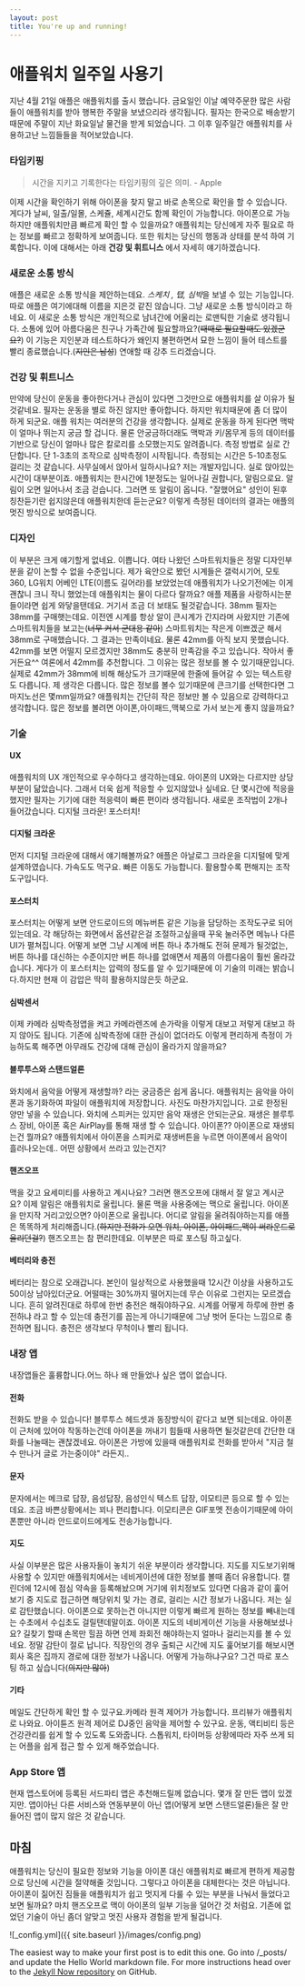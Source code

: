 ```yaml
---
layout: post
title: You're up and running!
---
```


애플워치 일주일 사용기
=====

지난 4월 21일 애플은 애플워치를 출시 했습니다. 금요일인 이날 예약주문한 많은 사람들이 애플워치를 받아 행복한 주말을 보냈으리라 생각됩니다. 필자는 한국으로 배송받기때문에 주말이 지난 화요일날 물건을 받게 되었습니다. 그 이후 일주일간 애플워치를 사용하고난 느낌들들을 적어보았습니다. 


### 타임키핑 ###

> 시간을 지키고 기록한다는 타임키핑의 깊은 의미. - Apple

이제 시간을 확인하기 위해 아이폰을 찾지 말고 바로 손목으로 확인을 할 수 있습니다. 게다가 날씨, 일출/일몰, 스케쥴, 세계시간도 함께 확인이 가능합니다. 아이폰으로 가능하지만 애플워치만큼 빠르게 확인 할 수 있을까요? 애플워치는 당신에게 자주 필요로 하는 정보를 빠르고 정확하게 보여줍니다.
또한 워치는 당신의 행동과 상태를 분석 하여 기록합니다. 이에 대해서는 아래 **건강 및 휘트니스** 에서 자세히 얘기하겠습니다.

### 새로운 소통 방식 ###

애플은 새로운 소통 방식을 제안하는데요. *스케치 , 탭, 심박*을 보낼 수 있는 기능입니다. 따로 애플은 여기에대해 이름을 지은것 같진 않습니다. 그냥 새로운 소통 방식이라고 하네요. 이 새로운 소통 방식은 개인적으로 남녀간에 어울리는 로맨틱한 기술로 생각됩니다. 소통에 있어 아름다움은 친구나 가족간에 필요할까요?(~~때때로 필요할때도 있겠군요?~~) 이 기능은 지인분과 테스트하다가 왜인지 불편하면서 묘한 느낌이 들어 테스트를 빨리 종료했습니다.(~~지인은 남성~~) 연애할 때 강추 드리겠습니다.

### 건강 및 휘트니스 ###

만약에 당신이 운동을 좋아한다거나 관심이 있다면 그것만으로 애플워치를 살 이유가 될 것같네요. 필자는 운동을 별로 하진 않지만 좋아합니다. 하지만 워치때문에 좀 더 많이 하게 되군요. 애플 워치는 여러분의 건강을 생각합니다.
실제로 운동을 하게 된다면 맥박이 얼마나 뛰는지 궁금 할 겁니다. 물론 안궁금하더래도 맥박과 키/몸무게 등의 데이터를 기반으로 당신이 얼마나 많은 칼로리를 소모했는지도 알려줍니다.
측정 방법로 실로 간단합니다. 단 1-3초의 조작으로 심박측정이 시작됩니다. 측정되는 시간은 5-10초정도 걸리는 것 같습니다.
사무실에서 앉아서 일하시나요? 저는 개발자입니다. 실로 앉아있는 시간이 대부분이죠. 애플워치는 한시간에 1분정도는 일어나길 권합니다, 알림으로요. 알림이 오면 일어나서 조금 걷습니다. 그러면 또 알림이 옵니다. "잘했어요" 성인이 된후 칭찬듣기란 쉽지않은데 애플워치한데 듣는군요?
이렇게 측정된 데이터의 결과는 애플의 멋진 방식으로 보여줍니다.

### 디자인 ###

이 부분은 크게 얘기할게 없네요. 이쁩니다. 여타 나왔던 스마트워치들은 정말 디자인부분을 같이 논할 수 없을 수준입니다. 제가 육안으로 봤던 시계들은 갤럭시기어, 모토360, LG워치 어베인 LTE(이름도 길어라)를 보았었는데 애플워치가 나오기전에는 이게 괜찮니 크니 작니 했었는데 애플워치는 물이 다르다 랄까요? 애플 제품을 사랑하시는분들이라면 쉽게 와닿을탠데요. 거기서 조금 더 보태도 될것같습니다.
38mm
필자는 38mm를 구매햇는데요. 이전엔 시계를 항상 알이 큰시계가 간지라며 사왔지만 기존에 스마트워치들을 보고는(~~너무 커서 군대용 같아~~) 스마트워치는 작은게 이쁘겠군 해서 38mm로 구매했습니다. 그 결과는 만족이네요. 물론 42mm를 아직 보지 못했습니다. 42mm를 보면 어떨지 모르겠지만 38mm도 충분히 만족감을 주고 있습니다. 작아서 좋거든요^^
여론에서 42mm를 추천합니다. 그 이유는 많은 정보를 볼 수 있기때문입니다. 실제로 42mm가 38mm에 비해 해상도가 크기때문에 한줄에 들어갈 수 있는 텍스트량도 다릅니다. 제 생각은 다릅니다. 많은 정보를 볼수 있기때문에 큰크기를 선택한다면 그 마지노선은 몇mm일까요? 애플워치는 간단히 작은 정보만 볼 수 있음으로 강력하다고 생각합니다. 많은 정보를 볼려면 아이폰,아이패드,맥북으로 가서 보는게 좋지 않을까요?


### 기술 ###

#### UX ####
애플워치의 UX 개인적으로 우수하다고 생각하는데요. 아이폰의 UX와는 다르지만 상당부분이 닮았습니다. 그래서 더욱 쉽게 적응할 수 있지않았나 싶네요. 단 몇시간에 적응을 했지만 필자는 기기에 대한 적응력이 빠른 편이라 생각됩니다.
새로운 조작법이 2개나 들어갔습니다. 디지털 크라운! 포스터치!
#### 디지털 크라운 ####
먼저 디지털 크라운에 대해서 얘기해볼까요? 애플은 아날로그 크라운을 디지털에 맞게 설계하였습니다. 가속도도 먹구요. 빠른 이동도 가능합니다. 활용할수록 편해지는 조작도구입니다. 
#### 포스터치 ####
포스터치는 어떻게 보면 안드로이드의 메뉴버튼 같은 기능을 담당하는 조작도구로 되어있는데요. 각 해당하는 화면에서 옵션같은걸 조절하고싶을때 꾸욱 눌러주면 메뉴나 다른 UI가 펼쳐집니다. 어떻게 보면 그냥 시계에 버튼 하나 추가해도 전혀 문제가 될것없는, 버튼 하나를 대신하는 수준이지만 버튼 하나를 없애면서 제품의 아름다움이 훨씬 올라갔습니다. 게다가 이 포스터치는 압력의 정도를 알 수 있기때문에 이 기술의 미래는 밝습니다.하지만 현재 이 감압은 딱히 활용하지않은듯 하군요.
#### 심박센서 ####
이제 카메라 심박측정앱을 켜고 카메라렌즈에 손가락을 이렇게 대보고 저렇게 대보고 하지 않아도 됩니다. 기존에 심박측정에 대한 관심이 없더라도 이렇게 편리하게 측정이 가능하도록 해주면 아무래도 건강에 대해 관심이 올라가지 않을까요?
#### 블루투스와 스탠드얼론 ####
와치에서 음악을 어떻게 재생할까? 라는 궁금증은 쉽게 옵니다. 애플워치는 음악을 아이폰과 동기화하여 파일이 애플워치에 저장합니다. 사진도 마찬가지입니다. 고로 한정된 양만 넣을 수 있습니다. 와치에 스피커는 있지만 음악 재생은 안되는군요. 재생은 블루투스 장비, 아이폰 혹은 AirPlay를 통해 재생 할 수 있습니다. 아이폰?? 아이폰으로 재생되는건 뭘까요? 애플워치에서 아이폰을 스피커로 재생버튼을 누르면 아이폰에서 음악이 흘러나오는데.. 어떤 상황에서 쓰라고 있는건지?
#### 핸즈오프 ####
맥을 갖고 요세미티를 사용하고 계시나요? 그러면 핸즈오프에 대해서 잘 알고 계시군요? 이제 알림은 애플워치로 울립니다. 물론 맥을 사용중에는 맥으로 울립니다. 아이폰을 만지작 거리고있으면? 아이폰으로 울립니다. 어디로 알림을 울려줘야하는지를 애플은 똑똑하게 처리해줍니다.(~~하지만 전화가 오면 워치, 아이폰, 아이패드,맥이 써라운드로 울리던걸?~~)
핸즈오프는 참 편리한데요. 이부분은 따로 포스팅 하고싶다.
#### 베터리와 충전 ####
베터리는 참으로 오래갑니다. 본인이 일상적으로 사용했을때 12시간 이상을 사용하고도 50이상 남아있더군요. 어떨때는 30%까지 떨어지는데 무슨 이유로 그런지는 모르겠습니다. 흔히 알려진대로 하루에 한번 충전은 해줘야하구요. 시계를 어떻게 하루에 한번 충전하냐 라고 할 수 있는데 충전기를 꼽는게 아니기때문에 그냥 벗어 둔다는 느낌으로 충전하면 됩니다. 충전은 생각보다 무척이나 빨리 됩니다.

### 내장 앱 ###
내장앱들은 훌륭합니다.어느 하나 왜 만들었나 싶은 앱이 없습니다.
#### 전화 ####
전화도 받을 수 있습니다! 블루투스 헤드셋과 동장방식이 같다고 보면 되는데요. 아이폰이 근처에 있어야 작동하는건데 아이폰을 꺼내기 힘들때 사용하면 될것같은데 간단한 대화를 나눌때는 괜찮겠네요. 아이폰은 가방에 있을때 애플워치로 전화를 받아서 "지금 철수 만나거 글로 가는중이야" 라든지..
#### 문자 ####
문자에서는 메크로 답장, 음성답장, 음성인식 텍스트 답장, 이모티콘 등으로 할 수 있는데요. 조금 바쁜상황에서는 꾀나 편리합니다. 이모티콘은 GIF포멧 전송이기때문에 아이폰뿐만 아니라 안드로이드에게도 전송가능합니다. 
#### 지도 ####
사실 이부분은 많은 사용자들이 놓치기 쉬운 부분이라 생각합니다. 지도를 지도보기위해 사용할 수 있지만 애플워치에서는 네비게이션에 대한 정보를 볼때 좀더 유용합니다. 캘린더에 12시에 점심 약속을 등록해놨으며 거기에 위치정보도 있다면 다음과 같이 훑어보기 중 지도로 접근하면 해당위치 및 가는 경로, 걸리는 시간 정보가 나옵니다. 저는 실로 감탄했습니다. 아이폰으로 못하는건 아니지만 이렇게 빠르게 원하는 정보를 빼내는데는 수초에서 수십초도 걸릴탠데말이죠. 아이폰 지도의 네비게이션 기능을 사용해보셨나요? 길찾기 할때 손목만 힐끔 하면 언제 좌회전 해야하는지 얼마나 걸리는지를 볼 수 있네요. 정말 감탄이 절로 납니다. 직장인의 경우 출퇴근 시간에 지도 훑어보기를 해보시면 회사 혹은 집까지 경로에 대한 정보가 나옵니다. 어떻게 가능하냐구요? 그건 따로 포스팅 하고 싶습니다(~~의지만 많아~~)
#### 기타 ####
메일도 간단하게 확인 할 수 있구요.카메라 원격 제어가 가능합니다. 프리뷰가 애플워치로 나와요. 아이튠즈 원격 제어로 DJ중인 음악을 제어할 수 있구요. 운동, 액티비티 등은 건강관리를 쉽게 할 수 있도록 도와줍니다. 스톱워치, 타이머등 상황에따라 자주 쓰게 되는 어플을 쉽게 접근 할 수 있게 해주었습니다.


### App Store 앱 ###
현재 앱스토어에 등록된 서드파티 앱은 추천해드릴께 없습니다. 몇개 잘 만든 앱이 있겠지만. 앱이아닌 다른 서비스와 연동부분이 아닌 앱(어떻게 보면 스탠드얼론)들은 잘 만들어진 앱이 많지 않은 것 같습니다.

## 마침 ##
애플워치는 당신이 필요한 정보와 기능을 아이폰 대신 애플워치로 빠르게 편하게 제공함으로 당신에 시간을 절약해줄 것입니다. 그렇다고 아이폰을 대체한다는 것은 아닙니다. 아이폰이 짊어진 짐들을 애플워치가 쉽고 멋지게 다룰 수 있는 부분을 나눠서 들었다고 보면 될까요? 마치 핸즈오프로 맥이 아이폰의 일부 기능을 덜어간 것 처럼요. 기존에 없었던 기술이 아닌 좀더 알맞고 멋진 사용자 경험을 받게 될겁니다.

![_config.yml]({{ site.baseurl }}/images/config.png)

The easiest way to make your first post is to edit this one. Go into /_posts/ and update the Hello World markdown file. For more instructions head over to the [Jekyll Now repository](https://github.com/barryclark/jekyll-now) on GitHub.